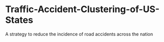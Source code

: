 # Traffic-Accident-Clustering-of-US-States
 A strategy to reduce the incidence of road accidents across the nation
